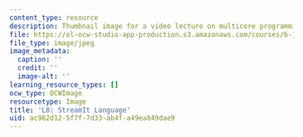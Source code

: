 ```yaml
---
content_type: resource
description: Thumbnail image for a video lecture on multicore programming.
file: https://ol-ocw-studio-app-production.s3.amazonaws.com/courses/6-189-multicore-programming-primer-january-iap-2007/ac962d125f7f7d33ab4fa49ea849dae9_l8.jpg
file_type: image/jpeg
image_metadata:
  caption: ''
  credit: ''
  image-alt: ''
learning_resource_types: []
ocw_type: OCWImage
resourcetype: Image
title: 'L8: StreamIt Language'
uid: ac962d12-5f7f-7d33-ab4f-a49ea849dae9
---
```

